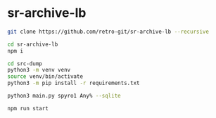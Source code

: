 # sr-archive-lb

```bash
git clone https://github.com/retro-git/sr-archive-lb --recursive
```

```bash
cd sr-archive-lb
npm i
```

```bash
cd src-dump
python3 -m venv venv
source venv/bin/activate
python3 -m pip install -r requirements.txt
```

```bash
python3 main.py spyro1 Any% --sqlite
```

```bash
npm run start
```
